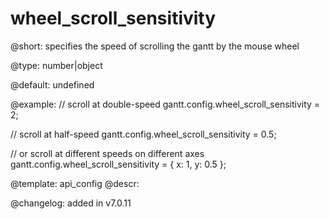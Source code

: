 wheel_scroll_sensitivity
=============


@short: specifies the speed of scrolling the gantt by the mouse wheel
	

@type: number|object

@default: undefined

@example:
// scroll at double-speed
gantt.config.wheel_scroll_sensitivity = 2;

// scroll at half-speed 
gantt.config.wheel_scroll_sensitivity = 0.5;

// or scroll at different speeds on different axes
gantt.config.wheel_scroll_sensitivity = {
  	x: 1,
  	y: 0.5
};

@template:	api_config
@descr:

@changelog: added in v7.0.11



